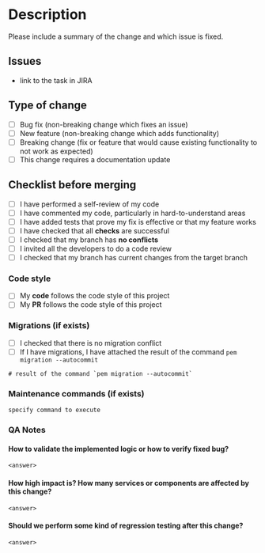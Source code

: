 # Description
Please include a summary of the change and which issue is fixed.

## Issues
- link to the task in JIRA

## Type of change
- [ ] Bug fix (non-breaking change which fixes an issue)
- [ ] New feature (non-breaking change which adds functionality)
- [ ] Breaking change (fix or feature that would cause existing functionality to not work as expected)
- [ ] This change requires a documentation update

## Checklist before merging
- [ ] I have performed a self-review of my code
- [ ] I have commented my code, particularly in hard-to-understand areas
- [ ] I have added tests that prove my fix is effective or that my feature works
- [ ] I have checked that all **checks** are successful
- [ ] I checked that my branch has **no conflicts**
- [ ] I invited all the developers to do a code review
- [ ] I checked that my branch has current changes from the target branch

### Code style
- [ ] My **code** follows the code style of this project
- [ ] My **PR** follows the code style of this project

### Migrations (if exists)
- [ ] I checked that there is no migration conflict
- [ ] If I have migrations, I have attached the result of the command `pem migration --autocommit`

```shell
# result of the command `pem migration --autocommit`
```

### Maintenance commands (if exists)
```shell
specify command to execute
```

### QA Notes

#### How to validate the implemented logic or how to verify fixed bug?

```text
<answer>
```

#### How high impact is? How many services or components are affected by this change?

```text
<answer>
```

#### Should we perform some kind of regression testing after this change?

```text
<answer>
```
